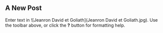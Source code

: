 ## A New Post

Enter text in ![Jeanron David et Goliath](Jeanron David et Goliath.jpg). Use the toolbar above, or click the **?** button for formatting help.
